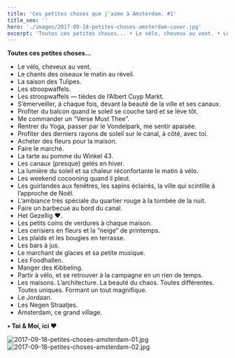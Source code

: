 ```yaml
---
title: 'Ces petites choses que j’aime à Amsterdam. #1'
title_seo: ''
hero: './images/2017-09-18-petites-choses-amsterdam-cover.jpg'
excerpt: 'Toutes ces petites choses... • Le vélo, cheveux au vent. • Le chants des oiseaux le matin au réveil. • La saison des Tulipes. • Les stroopwaffels. • Les stroopwaffels — tièdes de l’Albert Cuyp Markt. • S’émerveiller, à chaque fois, devant la beauté de la ville et ses canaux. • Profiter du balcon quand'
---
```


**Toutes ces petites choses...**

- Le vélo, cheveux au vent.
- Le chants des oiseaux le matin au réveil.
- La saison des Tulipes.
- Les stroopwaffels.
- Les stroopwaffels — tièdes de l’Albert Cuyp Markt.
- S’émerveiller, à chaque fois, devant la beauté de la ville et ses canaux.
- Profiter du balcon quand le soleil se couche tard et se lève tôt.
- Me commander un “Verse Must Thee”.
- Rentrer du Yoga, passer par le Vondelpark, me sentir apaisée.
- Profiter des derniers rayons de soleil sur le canal, à côté, avec toi.
- Acheter des fleurs pour la maison.
- Faire le marché.
- La tarte au pomme du Winkel 43.
- Les canaux (presque) gelés en hiver.
- La lumière du soleil et sa chaleur réconfortante le matin à vélo.
- Les weekend cocooning quand il pleut.
- Les guirlandes aux fenêtres, les sapins éclairés, la ville qui scintille à l’approche de Noël.
- L’ambiance très spéciale du quartier rouge à la tombée de la nuit.
- Faire un barbecue au bord du canal.
- Het Gezellig ♥.
- Les petits coins de verdures à chaque maison.
- Les cerisiers en fleurs et la “neige” de printemps.
- Les plaids et les bougies en terrasse.
- Les bars à jus.
- Le marchant de glaces et sa petite musique.
- Les Foodhallen.
- Manger des Kibbeling.
- Partir à vélo, et se retrouver à la campagne en un rien de temps.
- Les maisons. L’architecture. La beauté du chaos. Toutes différentes. Toutes uniques. Formant un tout magnifique.
- Le Jordaan.
- Les Negen Straatjes.
- Amsterdam, ce grand village.

**• Toi & Moi, ici ♥**

<img alt="2017-09-18-petites-choses-amsterdam-01.jpg" src="./images/2017-09-18-petites-choses-amsterdam-01.jpg">
<img alt="2017-09-18-petites-choses-amsterdam-02.jpg" src="./images/2017-09-18-petites-choses-amsterdam-02.jpg">
